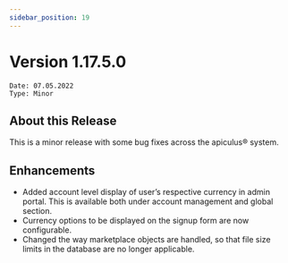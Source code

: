 ```yaml
---
sidebar_position: 19
---
```

# Version 1.17.5.0
```
Date: 07.05.2022
Type: Minor
```

## About this Release

This is a minor release with some bug fixes across the apiculus® system.

## Enhancements

- Added account level display of user’s respective currency in admin portal. This is available both under account management and global section.
- Currency options to be displayed on the signup form are now configurable.
- Changed the way marketplace objects are handled, so that file size limits in the database are no longer applicable.




